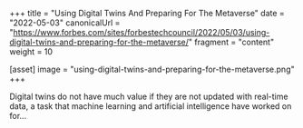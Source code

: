 +++
title = "Using Digital Twins And Preparing For The Metaverse"
date = "2022-05-03"
canonicalUrl = "https://www.forbes.com/sites/forbestechcouncil/2022/05/03/using-digital-twins-and-preparing-for-the-metaverse/"
fragment = "content"
weight = 10

[asset]
    image = "using-digital-twins-and-preparing-for-the-metaverse.png"
+++

Digital twins do not have much value if they are not updated with real-time 
data, a task that machine learning and artificial intelligence have worked 
on for...
